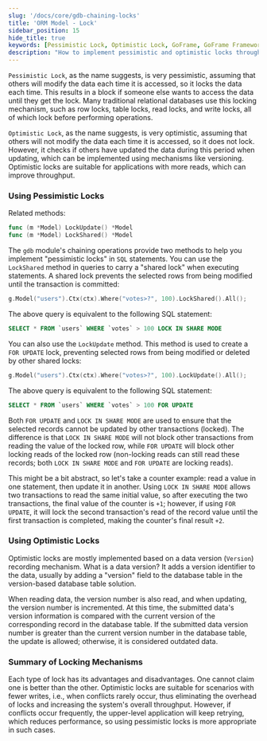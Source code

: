 ```yaml
---
slug: '/docs/core/gdb-chaining-locks'
title: 'ORM Model - Lock'
sidebar_position: 15
hide_title: true
keywords: [Pessimistic Lock, Optimistic Lock, GoFrame, GoFrame Framework, Chaining Operations, SQL, Shared Lock, FOR UPDATE, LOCK IN SHARE MODE, Transaction]
description: "How to implement pessimistic and optimistic locks through chaining operations in the GoFrame framework. Pessimistic locks are used to lock data during each access to prevent conflicts, commonly in high concurrency scenarios; while optimistic locks use a versioning mechanism to check data updates, suitable for scenarios with more reads and fewer writes. This document provides a detailed analysis of applicable scenarios, implementation methods, and the advantages and disadvantages of locking mechanisms to help developers optimize database performance."
---
```


`Pessimistic Lock`, as the name suggests, is very pessimistic, assuming that others will modify the data each time it is accessed, so it locks the data each time. This results in a block if someone else wants to access the data until they get the lock. Many traditional relational databases use this locking mechanism, such as row locks, table locks, read locks, and write locks, all of which lock before performing operations.

`Optimistic Lock`, as the name suggests, is very optimistic, assuming that others will not modify the data each time it is accessed, so it does not lock. However, it checks if others have updated the data during this period when updating, which can be implemented using mechanisms like versioning. Optimistic locks are suitable for applications with more reads, which can improve throughput.

### Using Pessimistic Locks

Related methods:

```go
func (m *Model) LockUpdate() *Model
func (m *Model) LockShared() *Model
```

The `gdb` module's chaining operations provide two methods to help you implement "pessimistic locks" in `SQL` statements. You can use the `LockShared` method in queries to carry a "shared lock" when executing statements. A shared lock prevents the selected rows from being modified until the transaction is committed:

```go
g.Model("users").Ctx(ctx).Where("votes>?", 100).LockShared().All();
```

The above query is equivalent to the following SQL statement:

```sql
SELECT * FROM `users` WHERE `votes` > 100 LOCK IN SHARE MODE
```

You can also use the `LockUpdate` method. This method is used to create a `FOR UPDATE` lock, preventing selected rows from being modified or deleted by other shared locks:

```go
g.Model("users").Ctx(ctx).Where("votes>?", 100).LockUpdate().All();
```

The above query is equivalent to the following SQL statement:

```sql
SELECT * FROM `users` WHERE `votes` > 100 FOR UPDATE
```

Both `FOR UPDATE` and `LOCK IN SHARE MODE` are used to ensure that the selected records cannot be updated by other transactions (locked). The difference is that `LOCK IN SHARE MODE` will not block other transactions from reading the value of the locked row, while `FOR UPDATE` will block other locking reads of the locked row (non-locking reads can still read these records; both `LOCK IN SHARE MODE` and `FOR UPDATE` are locking reads).

This might be a bit abstract, so let's take a counter example: read a value in one statement, then update it in another. Using `LOCK IN SHARE MODE` allows two transactions to read the same initial value, so after executing the two transactions, the final value of the counter is `+1`; however, if using `FOR UPDATE`, it will lock the second transaction's read of the record value until the first transaction is completed, making the counter's final result `+2`.

### Using Optimistic Locks

Optimistic locks are mostly implemented based on a data version (`Version`) recording mechanism. What is a data version? It adds a version identifier to the data, usually by adding a "version" field to the database table in the version-based database table solution.

When reading data, the version number is also read, and when updating, the version number is incremented. At this time, the submitted data's version information is compared with the current version of the corresponding record in the database table. If the submitted data version number is greater than the current version number in the database table, the update is allowed; otherwise, it is considered outdated data.

### Summary of Locking Mechanisms

Each type of lock has its advantages and disadvantages. One cannot claim one is better than the other. Optimistic locks are suitable for scenarios with fewer writes, i.e., when conflicts rarely occur, thus eliminating the overhead of locks and increasing the system's overall throughput. However, if conflicts occur frequently, the upper-level application will keep retrying, which reduces performance, so using pessimistic locks is more appropriate in such cases.